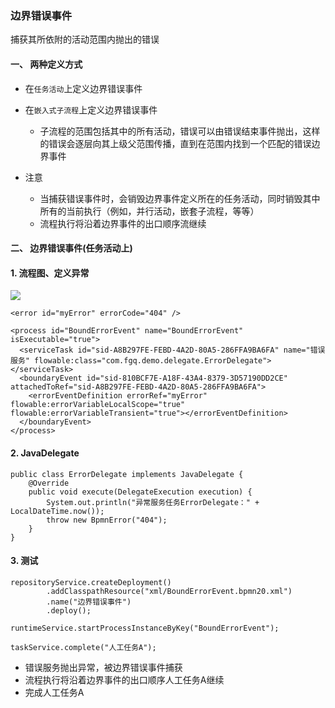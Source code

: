 ###  边界错误事件 
捕获其所依附的活动范围内抛出的错误

#### 一、 两种定义方式
* 在`任务活动`上定义边界错误事件
* 在`嵌入式子流程`上定义边界错误事件
  * 子流程的范围包括其中的所有活动，错误可以由错误结束事件抛出，这样的错误会逐层向其上级父范围传播，直到在范围内找到一个匹配的错误边界事件

* 注意
  * 当捕获错误事件时，会销毁边界事件定义所在的任务活动，同时销毁其中所有的当前执行（例如，并行活动，嵌套子流程，等等）
  * 流程执行将沿着边界事件的出口顺序流继续


#### 二、 边界错误事件(任务活动上)
#### 1. 流程图、定义异常
![](https://fgq233.github.io/imgs/workflow/flow25.png)

```
<error id="myError" errorCode="404" />

<process id="BoundErrorEvent" name="BoundErrorEvent" isExecutable="true">
  <serviceTask id="sid-A8B297FE-FEBD-4A2D-80A5-286FFA9BA6FA" name="错误服务" flowable:class="com.fgq.demo.delegate.ErrorDelegate"></serviceTask>
  <boundaryEvent id="sid-810BCF7E-A18F-43A4-8379-3D57190DD2CE" attachedToRef="sid-A8B297FE-FEBD-4A2D-80A5-286FFA9BA6FA">
    <errorEventDefinition errorRef="myError" flowable:errorVariableLocalScope="true" flowable:errorVariableTransient="true"></errorEventDefinition>
  </boundaryEvent>
</process>
```

#### 2. JavaDelegate
```
public class ErrorDelegate implements JavaDelegate {
    @Override
    public void execute(DelegateExecution execution) {
        System.out.println("异常服务任务ErrorDelegate：" + LocalDateTime.now());
        throw new BpmnError("404");
    }
}
```


#### 3. 测试
```
repositoryService.createDeployment()
        .addClasspathResource("xml/BoundErrorEvent.bpmn20.xml")
        .name("边界错误事件")
        .deploy();
        
runtimeService.startProcessInstanceByKey("BoundErrorEvent");

taskService.complete("人工任务A");
```

* 错误服务抛出异常，被边界错误事件捕获
* 流程执行将沿着边界事件的出口顺序人工任务A继续
* 完成人工任务A
